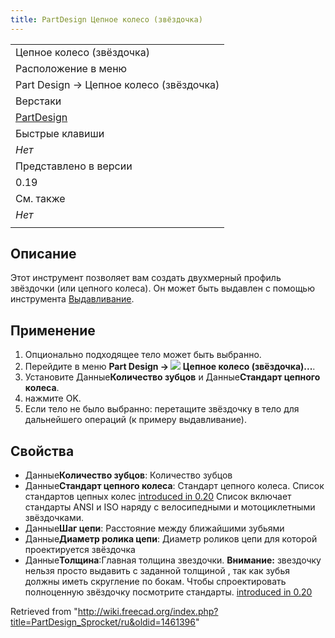 ```yaml
---
title: PartDesign Цепное колесо (звёздочка)
---
```

|  |
| --- |
| Цепное колесо (звёздочка) |
| Расположение в меню |
| Part Design → Цепное колесо (звёздочка) |
| Верстаки |
| [PartDesign](/PartDesign_Workbench/ru "PartDesign Workbench/ru") |
| Быстрые клавиши |
| *Нет* |
| Представлено в версии |
| 0.19 |
| См. также |
| *Нет* |
|  |

## Описание

Этот инструмент позволяет вам создать двухмерный профиль звёздочки (или цепного колеса). Он может быть выдавлен с помощью инструмента [Выдавливание](/PartDesign_Pad/ru "PartDesign Pad/ru").

## Применение

1. Опционально подходящее тело может быть выбранно.
2. Перейдите в меню **Part Design → ![](/images/PartDesign_Sprocket.svg) Цепное колесо (звёздочка)...**.
3. Установите Данные**Количество зубцов** и Данные**Стандарт цепного колеса**.
4. нажмите OK.
5. Если тело не было выбранно: перетащите звёздочку в тело для дальнейшего операций (к примеру выдавливание).

## Свойства

* Данные**Количество зубцов**: Количество зубцов
* Данные**Стандарт цепного колеса**: Стандарт цепного колеса. Список стандартов цепных колес [introduced in 0.20](/Release_notes_0.20 "Release notes 0.20") Список включает стандарты ANSI и ISO наряду с велосипедными и мотоциклетными звёздочками.
* Данные**Шаг цепи**: Расстояние между ближайшими зубьями
* Данные**Диаметр ролика цепи**: Диаметр роликов цепи для которой проектируется звёздочка
* Данные**Толщина**:Главная толщина звездочки. **Внимание:** звездочку нельзя просто выдавить с заданной толщиной , так как зубья должны иметь скругление по бокам. Чтобы спроектировать полноценную звёздочку посмотрите стандарты. [introduced in 0.20](/Release_notes_0.20 "Release notes 0.20")

Retrieved from "<http://wiki.freecad.org/index.php?title=PartDesign_Sprocket/ru&oldid=1461396>"